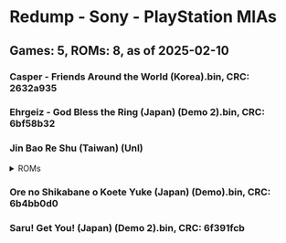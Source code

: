 # Redump - Sony - PlayStation MIAs
## Games: 5, ROMs: 8, as of 2025-02-10

### Casper - Friends Around the World (Korea).bin, CRC: 2632a935
### Ehrgeiz - God Bless the Ring (Japan) (Demo 2).bin, CRC: 6bf58b32
### Jin Bao Re Shu (Taiwan) (Unl)
<details>
<summary>ROMs</summary>

- Jin Bao Re Shu (Taiwan) (Unl) (Track 1).bin, CRC: 9a83360d
- Jin Bao Re Shu (Taiwan) (Unl) (Track 2).bin, CRC: 1d362861
- Jin Bao Re Shu (Taiwan) (Unl) (Track 3).bin, CRC: 31269654
- Jin Bao Re Shu (Taiwan) (Unl) (Track 4).bin, CRC: 5a9a2c65
</details>

### Ore no Shikabane o Koete Yuke (Japan) (Demo).bin, CRC: 6b4bb0d0
### Saru! Get You! (Japan) (Demo 2).bin, CRC: 6f391fcb

